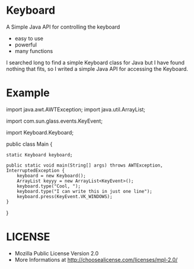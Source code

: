 # Keyboard
A Simple Java API for controlling the keyboard

- easy to use
- powerful
- many functions

I searched long to find a simple Keyboard class for Java but I have found nothing that fits, so I writed a simple Java API for accessing the Keyboard.

# Example

import java.awt.AWTException;
import java.util.ArrayList;

import com.sun.glass.events.KeyEvent;

import Keyboard.Keyboard;

public class Main {

	static Keyboard keyboard;
	
	public static void main(String[] args) throws AWTException, InterruptedException {
		keyboard = new Keyboard();
		ArrayList keyyy = new ArrayList<KeyEvent>();
		keyboard.type("Cool, ");
		keyboard.type("I can write this in just one line");
		keyboard.press(KeyEvent.VK_WINDOWS);
	}
}

# LICENSE

- Mozilla Public License Version 2.0
- More Informations at   http://choosealicense.com/licenses/mpl-2.0/
